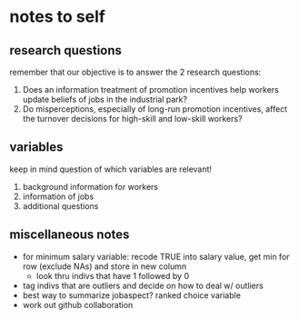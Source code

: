 # notes to self

## research questions

remember that our objective is to answer the 2 research questions:

1. Does an information treatment of promotion incentives help workers update beliefs of
jobs in the industrial park?
2. Do misperceptions, especially of long-run promotion incentives, affect the turnover
decisions for high-skill and low-skill workers?


## variables

keep in mind question of which variables are relevant!

1. background information for workers
2. information of jobs
3. additional questions


## miscellaneous notes

- for minimum salary variable: recode TRUE into salary value, get min for row (exclude NAs) and store in new column
  - look thru indivs that have 1 followed by 0
- tag indivs that are outliers and decide on how to deal w/ outliers
- best way to summarize jobaspect? ranked choice variable
- work out github collaboration
